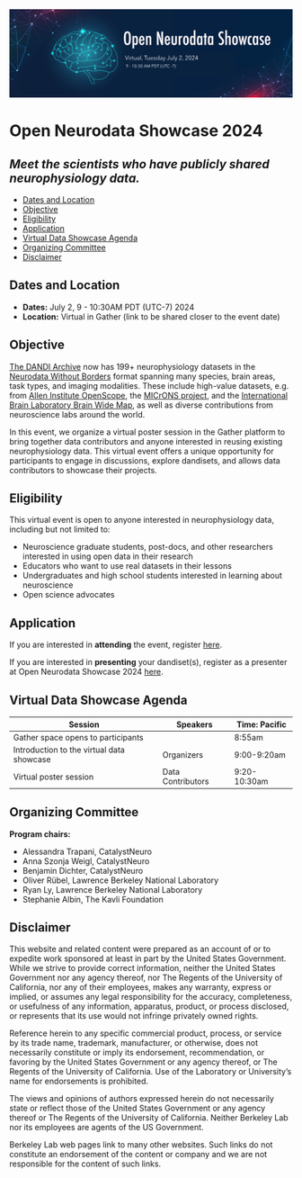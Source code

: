 <img alt="OpenNeuroDataShowcase banner" src="images/open_neurodata_showcase_banner.png">

# Open Neurodata Showcase 2024
## *Meet the scientists who have publicly shared neurophysiology data.*

* [Dates and Location](#dates-and-location)
* [Objective](#objective)
* [Eligibility](#eligibility)
* [Application](#application)
* [Virtual Data Showcase Agenda](#agenda)
* [Organizing Committee](#organizing-committee)
* [Disclaimer](#disclaimer)

## Dates and Location

- **Dates:** July 2, 9 - 10:30AM PDT (UTC-7) 2024
- **Location:** Virtual in Gather (link to be shared closer to the event date)

## Objective
[The DANDI Archive](http://dandiarchive.org) now has 199+ neurophysiology datasets in the 
[Neurodata Without Borders](http://nwb.org) format  spanning many species, brain  areas, task types, and imaging 
modalities. These include high-value datasets, e.g. from [Allen Institute OpenScope](https://dandiarchive.org/dandiset/search?search=openscope), the [MICrONS project](https://dandiarchive.org/dandiset/000402), and the 
[International Brain Laboratory Brain Wide Map](https://dandiarchive.org/dandiset/000409), as well as diverse contributions from neuroscience labs around the world.

In this event, we organize a virtual poster session in the Gather platform to bring together data contributors
and anyone interested in reusing existing neurophysiology data.
This virtual event offers a unique opportunity for participants to engage in discussions, explore dandisets, 
and allows data contributors to showcase their projects.

## Eligibility

This virtual event is open to anyone interested in neurophysiology data, including but not limited to:
* Neuroscience graduate students, post-docs, and other researchers interested in using open data in their research
* Educators who want to use real datasets in their lessons
* Undergraduates and high school students interested in learning about neuroscience
* Open science advocates

## Application

If you are interested in **attending** the event, register [here](https://forms.gle/amPd4h5kN9BPLX4g7). 

If you are interested in **presenting** your dandiset(s), register as a presenter at Open Neurodata Showcase 2024 [here](https://forms.gle/FwMEEtvQUtzFiEhg7).

## Virtual Data Showcase Agenda

| Session                                   | Speakers          | Time: Pacific |
|-------------------------------------------|-------------------|---------------|
| Gather space opens to participants        |                   | 8:55am        |
| Introduction to the virtual data showcase | Organizers        | 9:00-9:20am   |
| Virtual poster session                    | Data Contributors | 9:20-10:30am  |

<!--
## Presenters

-->

## Organizing Committee

**Program chairs:**
* Alessandra Trapani, CatalystNeuro
* Anna Szonja Weigl, CatalystNeuro
* Benjamin Dichter, CatalystNeuro
* Oliver Rübel, Lawrence Berkeley National Laboratory
* Ryan Ly, Lawrence Berkeley National Laboratory
* Stephanie Albin, The Kavli Foundation


## Disclaimer

This website and related content were prepared as an account of or to expedite work sponsored at least in part by 
the United States Government. While we strive to provide correct information, neither the United States Government 
nor any agency thereof, nor The Regents of the University of California, nor any of their employees, makes any 
warranty, express or implied, or assumes any legal responsibility for the accuracy, completeness, or usefulness of 
any information, apparatus, product, or process disclosed, or represents that its use would not infringe privately 
owned rights.

Reference herein to any specific commercial product, process, or service by its trade name, trademark, manufacturer, 
or otherwise, does not necessarily constitute or imply its endorsement, recommendation, or favoring by the United 
States Government or any agency thereof, or The Regents of the University of California.  Use of the Laboratory or 
University’s name for endorsements is prohibited.

The views and opinions of authors expressed herein do not necessarily state or reflect those of the United States 
Government or any agency thereof or The Regents of the University of California.  Neither Berkeley Lab nor its 
employees are agents of the US Government.

Berkeley Lab web pages link to many other websites.  Such links do not constitute an endorsement of the content or 
company and we are not responsible for the content of such links.
